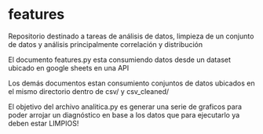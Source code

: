 # features
Repositorio destinado a tareas de análisis de datos, limpieza de un conjunto de datos y análisis principalmente correlación y distribución

El documento features.py esta consumiendo datos desde un dataset ubicado en google sheets en una API

Los demás documentos estan consumiento conjuntos de datos ubicados en el mismo directorio dentro de csv/ y csv_cleaned/

El objetivo del archivo analitica.py es generar una serie de graficos para poder arrojar un diagnóstico en base a los datos que para ejecutarlo ya deben estar LIMPIOS!